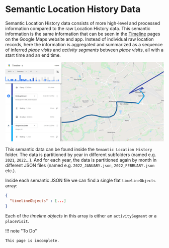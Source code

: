 # Semantic Location History Data

Semantic Location History data consists of more high-level and processed information compared to the raw Location History data.
This semantic information is the same information that can be seen in the [Timeline] pages on the Google Maps website and app.
Instead of individual raw location records, here the information is aggregated and summarized as a sequence of inferred
*place visits* and *activity segments* between *place visits*, all with a start time and an end time.


![Example screenshot of the Timeline page on the Google Maps website.](../static/images/semantic_example.png)


This semantic data can be found inside the `Semantic Location History` folder.
The data is partitioned by year in different subfolders (named e.g. `2021`,  `2022`...).
And for each year, the data is partitioned again by month in different JSON files (named e.g. `2022_JANUARY.json`, `2022_FEBRUARY.json` etc.).

Inside each semantic JSON file we can find a single flat `timelineObjects` array:
```json title="Example semantic JSON file"
{
  "timelineObjects" : [...]
}
```

Each of the *timeline objects* in this array is either an `activitySegment` or a `placeVisit`.


!!! note "To Do"

    This page is incomplete.


[Timeline]: https://timeline.google.com